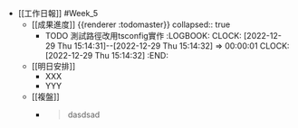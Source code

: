 - [[工作日報]] #Week_5
	- [[成果進度]] {{renderer :todomaster}}
	  collapsed:: true
		- TODO 測試路徑改用tsconfig實作
		  :LOGBOOK:
		  CLOCK: [2022-12-29 Thu 15:14:31]--[2022-12-29 Thu 15:14:32] =>  00:00:01
		  CLOCK: [2022-12-29 Thu 15:14:32]
		  :END:
	- [[明日安排]]
		- XXX
		- YYY
	- [[複盤]]
		- > dasdsad